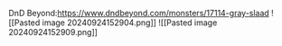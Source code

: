 DnD Beyond:https://www.dndbeyond.com/monsters/17114-gray-slaad
![[Pasted image 20240924152904.png]]
![[Pasted image 20240924152909.png]]